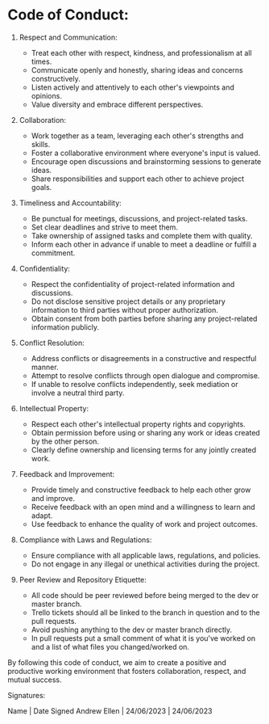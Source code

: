 # Code of Conduct:

1. Respect and Communication:
   - Treat each other with respect, kindness, and professionalism at all times.
   - Communicate openly and honestly, sharing ideas and concerns constructively.
   - Listen actively and attentively to each other's viewpoints and opinions.
   - Value diversity and embrace different perspectives.

2. Collaboration:
   - Work together as a team, leveraging each other's strengths and skills.
   - Foster a collaborative environment where everyone's input is valued.
   - Encourage open discussions and brainstorming sessions to generate ideas.
   - Share responsibilities and support each other to achieve project goals.

3. Timeliness and Accountability:
   - Be punctual for meetings, discussions, and project-related tasks.
   - Set clear deadlines and strive to meet them.
   - Take ownership of assigned tasks and complete them with quality.
   - Inform each other in advance if unable to meet a deadline or fulfill a commitment.

4. Confidentiality:
   - Respect the confidentiality of project-related information and discussions.
   - Do not disclose sensitive project details or any proprietary information to third parties without proper authorization.
   - Obtain consent from both parties before sharing any project-related information publicly.

5. Conflict Resolution:
   - Address conflicts or disagreements in a constructive and respectful manner.
   - Attempt to resolve conflicts through open dialogue and compromise.
   - If unable to resolve conflicts independently, seek mediation or involve a neutral third party.

6. Intellectual Property:
   - Respect each other's intellectual property rights and copyrights.
   - Obtain permission before using or sharing any work or ideas created by the other person.
   - Clearly define ownership and licensing terms for any jointly created work.

7. Feedback and Improvement:
   - Provide timely and constructive feedback to help each other grow and improve.
   - Receive feedback with an open mind and a willingness to learn and adapt.
   - Use feedback to enhance the quality of work and project outcomes.

8. Compliance with Laws and Regulations:
   - Ensure compliance with all applicable laws, regulations, and policies.
   - Do not engage in any illegal or unethical activities during the project.

9. Peer Review and Repository Etiquette:
   - All code should be peer reviewed before being merged to the dev or master branch.
   - Trello tickets should all be linked to the branch in question and to the pull requests.
   - Avoid pushing anything to the dev or master branch directly.
   - In pull requests put a small comment of what it is you've worked on and a list of what files you changed/worked on.

By following this code of conduct, we aim to create a positive and productive working environment that fosters collaboration, respect, and mutual success.

Signatures:

Name          | Date Signed
Andrew Ellen  | 24/06/2023
              | 24/06/2023